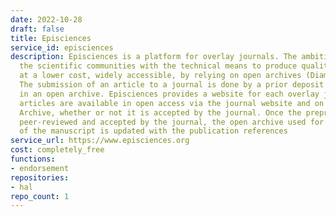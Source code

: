 ```yaml
---
date: 2022-10-28
draft: false
title: Episciences
service_id: episciences
description: Episciences is a platform for overlay journals. The ambition is to provide
  the scientific communities with the technical means to produce quality journals,
  at a lower cost, widely accessible, by relying on open archives (Diamond Model).
  The submission of an article to a journal is done by a prior deposit of a preprint
  in an open archive. Episciences provides a website for each overlay journal. The
  articles are available in open access via the journal website and on the original
  Archive, whether or not it is accepted by the journal. Once the preprint has been
  peer-reviewed and accepted by the journal, the open archive used for the submission
  of the manuscript is updated with the publication references
service_url: https://www.episciences.org
cost: completely_free
functions:
- endorsement
repositories:
- hal
repo_count: 1
---
```



